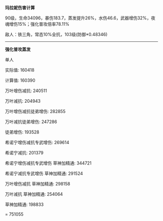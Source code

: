 **玛拉妮伤害计算**

90级，生命34096，暴伤183.7，蒸发提升26%，水伤46.6，武器增伤32%，夜魂增伤15%；强化普攻倍率78.11%

敌人：铁三角，常态10%全抗，103级(防御*0.48346)

---

**强化普攻蒸发**

单人

实际值: 160418

计算值: 160390



万叶增伤减抗: 240511

万叶减抗: 204943



万叶增伤减抗徒弟增伤: 282855

万叶减抗徒弟增伤: 247286

徒弟增伤: 193528



希诺宁增伤减抗专武增伤: 269614

希诺宁减抗: 201379



希诺宁增伤减抗专武增伤 草神加精通: 344721

希诺宁减抗专武增伤 草神加精通: 291524



万叶增伤减抗 草神加精通: 298158

万叶减抗 草神加精通: 254064

草神加精通: 198833

= 751055